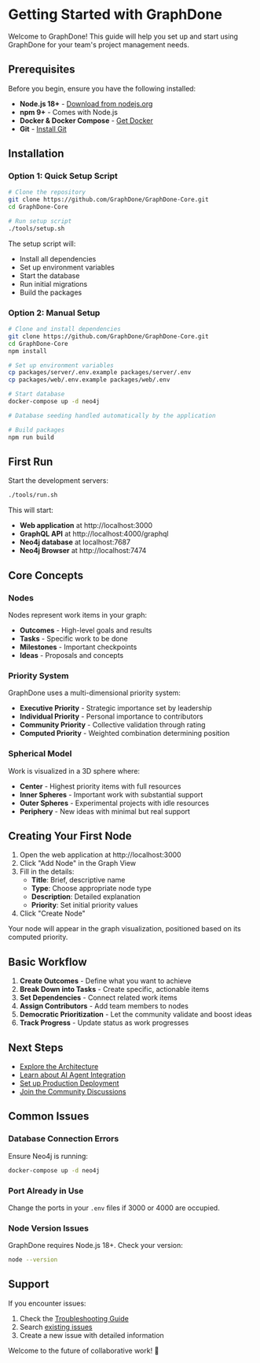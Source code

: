 # Getting Started with GraphDone

Welcome to GraphDone! This guide will help you set up and start using GraphDone for your team's project management needs.

## Prerequisites

Before you begin, ensure you have the following installed:

- **Node.js 18+** - [Download from nodejs.org](https://nodejs.org/)
- **npm 9+** - Comes with Node.js
- **Docker & Docker Compose** - [Get Docker](https://docs.docker.com/get-docker/)
- **Git** - [Install Git](https://git-scm.com/downloads)

## Installation

### Option 1: Quick Setup Script

```bash
# Clone the repository
git clone https://github.com/GraphDone/GraphDone-Core.git
cd GraphDone-Core

# Run setup script
./tools/setup.sh
```

The setup script will:
- Install all dependencies
- Set up environment variables
- Start the database
- Run initial migrations
- Build the packages

### Option 2: Manual Setup

```bash
# Clone and install dependencies
git clone https://github.com/GraphDone/GraphDone-Core.git
cd GraphDone-Core
npm install

# Set up environment variables
cp packages/server/.env.example packages/server/.env
cp packages/web/.env.example packages/web/.env

# Start database
docker-compose up -d neo4j

# Database seeding handled automatically by the application

# Build packages
npm run build
```

## First Run

Start the development servers:

```bash
./tools/run.sh
```

This will start:
- **Web application** at http://localhost:3000
- **GraphQL API** at http://localhost:4000/graphql
- **Neo4j database** at localhost:7687
- **Neo4j Browser** at http://localhost:7474

## Core Concepts

### Nodes
Nodes represent work items in your graph:
- **Outcomes** - High-level goals and results
- **Tasks** - Specific work to be done
- **Milestones** - Important checkpoints
- **Ideas** - Proposals and concepts

### Priority System
GraphDone uses a multi-dimensional priority system:
- **Executive Priority** - Strategic importance set by leadership
- **Individual Priority** - Personal importance to contributors
- **Community Priority** - Collective validation through rating
- **Computed Priority** - Weighted combination determining position

### Spherical Model
Work is visualized in a 3D sphere where:
- **Center** - Highest priority items with full resources
- **Inner Spheres** - Important work with substantial support
- **Outer Spheres** - Experimental projects with idle resources
- **Periphery** - New ideas with minimal but real support

## Creating Your First Node

1. Open the web application at http://localhost:3000
2. Click "Add Node" in the Graph View
3. Fill in the details:
   - **Title**: Brief, descriptive name
   - **Type**: Choose appropriate node type
   - **Description**: Detailed explanation
   - **Priority**: Set initial priority values
4. Click "Create Node"

Your node will appear in the graph visualization, positioned based on its computed priority.

## Basic Workflow

1. **Create Outcomes** - Define what you want to achieve
2. **Break Down into Tasks** - Create specific, actionable items
3. **Set Dependencies** - Connect related work items
4. **Assign Contributors** - Add team members to nodes
5. **Democratic Prioritization** - Let the community validate and boost ideas
6. **Track Progress** - Update status as work progresses

## Next Steps

- [Explore the Architecture](./architecture.md)
- [Learn about AI Agent Integration](./ai-agents.md)
- [Set up Production Deployment](../deployment/README.md)
- [Join the Community Discussions](https://github.com/GraphDone/GraphDone-Core/discussions)

## Common Issues

### Database Connection Errors
Ensure Neo4j is running:
```bash
docker-compose up -d neo4j
```

### Port Already in Use
Change the ports in your `.env` files if 3000 or 4000 are occupied.

### Node Version Issues
GraphDone requires Node.js 18+. Check your version:
```bash
node --version
```

## Support

If you encounter issues:
1. Check the [Troubleshooting Guide](./troubleshooting.md)
2. Search [existing issues](https://github.com/GraphDone/GraphDone-Core/issues)
3. Create a new issue with detailed information

Welcome to the future of collaborative work! 🚀